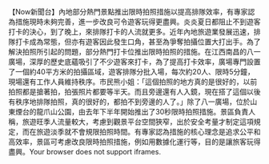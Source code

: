 【Now新聞台】內地部分熱門景點推出限時拍照措施以提高排隊效率，有專家認為措施現時未夠完善，進一步改良可令遊客玩得更盡興。炎炎夏日都阻止不到遊客打卡的決心，到了晚上，來排隊打卡的人流就更多。近年內地旅遊業發展迅速，排隊打卡成為常態，但亦有遊客因此發生口角，甚至為爭奪拍攝位置大打出手。為了解決拍照所引起的問題，部分熱門打卡位推出限時拍照的措施。在江西南昌的八一廣場，深厚的歷史底蘊吸引了不少遊客來打卡，為了提高打卡效率，廣場專門設置了一個約40平方米的拍攝區域，遊客排隊分批入場，每次約20人、限時5分鐘，現場還有工作人員維持秩序。市民熊小姐：「這個拍照的地方真的是很好的，以前拍照都是搶著拍，拍張照片都要等半天。而且旁邊還有人入鏡，現在搭了這個以後有秩序地排隊拍照，真的很好的，都拍不到旁邊的人了。」除了八一廣場，位於山東煙台的龍爪山公園，由去年下半年開始推出了30秒限時拍照措施。景區負責人稱，旅遊旺季人流量較大，考慮到觀景平台空間狹窄，出於安全考量才制定這項規定，而在旅遊淡季就不會規限拍照時間。有專家認為措施的核心理念是追求公平和高效率，景區可考慮改良限時拍照措施，例如用數據化運行等，目的是讓旅客玩得盡興。Your browser does not support iframes.